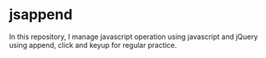 # jsappend

In this repository, I manage javascript operation using javascript and jQuery using append, click and keyup for regular practice.
